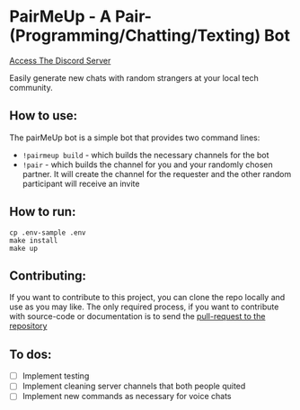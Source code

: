# PairMeUp - A Pair-(Programming/Chatting/Texting) Bot

[Access The Discord Server][0]


Easily generate new chats with random strangers at your local tech community.

## How to use:

The pairMeUp bot is a simple bot that provides two command lines:

 - `!pairmeup build` - which builds the necessary channels for the bot
 - `!pair` - which builds the channel for you and your randomly chosen partner. It will create the channel for the requester and the other random participant will receive an invite


## How to run:

```
cp .env-sample .env
make install
make up
```

## Contributing:

If you want to contribute to this project, you can clone the repo locally and use as you may like. The only required process, if you want to contribute with source-code or documentation is to send the [pull-request to the repository][1]

[0]: https://discord.gg/UTUck5wx
[1]: https://github.com/vmesel/PairMeUpBot/pulls

## To dos:

 - [ ] Implement testing
 - [ ] Implement cleaning server channels that both people quited
 - [ ] Implement new commands as necessary for voice chats
